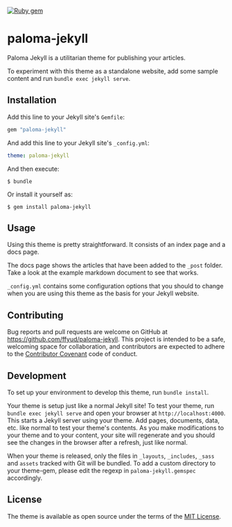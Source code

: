 [![Ruby gem](https://img.shields.io/gem/v/paloma-jekyll.svg)](https://rubygems.org/gems/paloma-jekyll)

# paloma-jekyll

Paloma Jekyll is a utilitarian theme for publishing your articles.

To experiment with this theme as a standalone website, add some sample content and run `bundle exec jekyll serve`.

## Installation

Add this line to your Jekyll site's `Gemfile`:

```ruby
gem "paloma-jekyll"
```

And add this line to your Jekyll site's `_config.yml`:

```yaml
theme: paloma-jekyll
```

And then execute:

    $ bundle

Or install it yourself as:

    $ gem install paloma-jekyll

## Usage

Using this theme is pretty straightforward. It consists of an index page and a docs page.

The docs page shows the articles that have been added to the `_post` folder. Take a look at the example markdown document to see that works.

`_config.yml` contains some configuration options that you should to change when you are using this theme as the basis for your Jekyll website.


## Contributing

Bug reports and pull requests are welcome on GitHub at https://github.com/ffyud/paloma-jekyll. This project is intended to be a safe, welcoming space for collaboration, and contributors are expected to adhere to the [Contributor Covenant](http://contributor-covenant.org) code of conduct.

## Development

To set up your environment to develop this theme, run `bundle install`.

Your theme is setup just like a normal Jekyll site! To test your theme, run `bundle exec jekyll serve` and open your browser at `http://localhost:4000`. This starts a Jekyll server using your theme. Add pages, documents, data, etc. like normal to test your theme's contents. As you make modifications to your theme and to your content, your site will regenerate and you should see the changes in the browser after a refresh, just like normal.

When your theme is released, only the files in `_layouts`, `_includes`, `_sass` and `assets` tracked with Git will be bundled.
To add a custom directory to your theme-gem, please edit the regexp in `paloma-jekyll.gemspec` accordingly.

## License

The theme is available as open source under the terms of the [MIT License](https://opensource.org/licenses/MIT).

